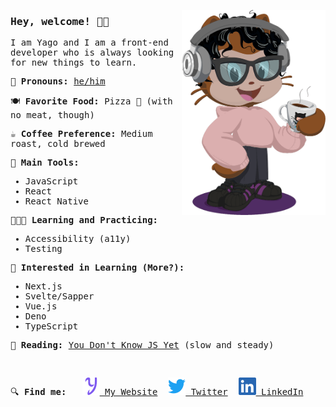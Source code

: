 <p>
  <img align="right" src="https://raw.githubusercontent.com/yagoag/yagoag/main/octocat-small.png" margin-left="24" width="230" alt="my styled octocat, with curly hair, headphones, a light pink hoodie, black pants and skeakers, holding a cup of coffee" />
</p>

<samp>
  
### Hey, welcome! 👋🏽

I am Yago and I am a front-end developer who is always looking for new things to learn.

🎫 **Pronouns:** [he/him](https://pronoun.is/he/him)

🍽 **Favorite Food:** Pizza 🍕 (with no meat, though)

☕️ **Coffee Preference:** Medium roast, cold brewed

🔧 **Main Tools:**
* JavaScript
* React
* React Native

👨🏽‍💻 **Learning and Practicing:**
* Accessibility (a11y)
* Testing

🤔 **Interested in Learning (More?):**
* Next.js
* Svelte/Sapper
* Vue.js
* Deno
* TypeScript

📕 **Reading:** [You Don't Know JS Yet](https://github.com/getify/You-Dont-Know-JS) (slow and steady)

&nbsp;

🔍 **Find me:** &nbsp;&nbsp;[![Purple Y](https://raw.githubusercontent.com/yagoag/yagoag/main/y.svg) My Website](https://yagoag.com/)&nbsp;&nbsp;[![LinkedIn Logo](https://raw.githubusercontent.com/yagoag/yagoag/main/twitter.svg) Twitter](https://twitter.com/yagoag)&nbsp;&nbsp;[![LinkedIn Logo](https://raw.githubusercontent.com/yagoag/yagoag/main/linkedin.svg) LinkedIn](https://linkedin.com/in/yagoag/)

</samp>
